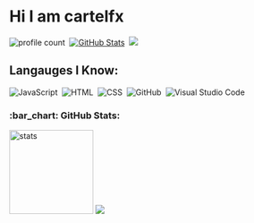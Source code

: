 # Hi I am cartelfx
![profile count](https://komarev.com/ghpvc/?username=cartelfx&color=red)&nbsp;
[![GitHub Stats](https://img.shields.io/github/followers/cartelfx?label=follow&style=social)](https://github.com/cartelfx)&nbsp;
<a href="https://instagram.com/cartelfxc02"><img src="https://img.shields.io/badge/@cartelfx-E4405F?style=flat&logo=Instagram&logoColor=white"/></a> &nbsp;

## Langauges I Know:
![JavaScript](https://img.shields.io/badge/-JavaScript-05122A?style=flat&logo=javascript)&nbsp;
![HTML](https://img.shields.io/badge/-HTML-05122A?style=flat&logo=HTML5)&nbsp;
![CSS](https://img.shields.io/badge/-CSS-05122A?style=flat&logo=CSS3)&nbsp;
![GitHub](https://img.shields.io/badge/-PHP-05122A?style=flat&logo=PHP)&nbsp;
![Visual Studio Code](https://img.shields.io/badge/-Visual%20Studio%20Code-05122A?style=flat&logo=visual-studio-code&logoColor=007ACC)&nbsp;


<h3 align="left">:bar_chart: GitHub Stats:</h3>
<p align="left">
   <img src="https://github-readme-stats.vercel.app/api?username=cartelfx&count_private=true&show_icons=true&theme=dark&hide_border=true" width="%100" height="150px" alt="stats" />
<img src="https://github-profile-trophy.vercel.app/?username=cartelfx&theme=radical" />
</p>
